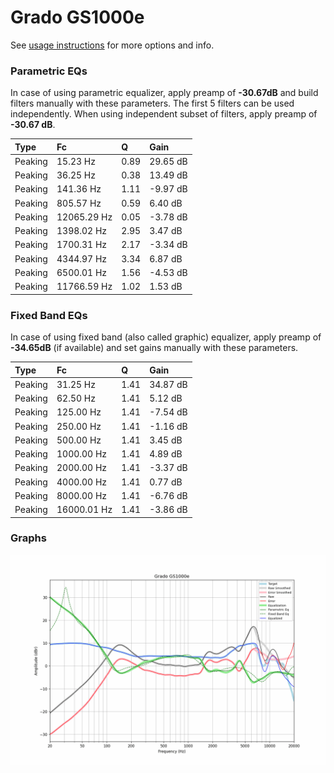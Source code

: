 # Grado GS1000e
See [usage instructions](https://github.com/jaakkopasanen/AutoEq#usage) for more options and info.

### Parametric EQs
In case of using parametric equalizer, apply preamp of **-30.67dB** and build filters manually
with these parameters. The first 5 filters can be used independently.
When using independent subset of filters, apply preamp of **-30.67 dB**.

| Type    | Fc          |    Q | Gain     |
|:--------|:------------|:-----|:---------|
| Peaking | 15.23 Hz    | 0.89 | 29.65 dB |
| Peaking | 36.25 Hz    | 0.38 | 13.49 dB |
| Peaking | 141.36 Hz   | 1.11 | -9.97 dB |
| Peaking | 805.57 Hz   | 0.59 | 6.40 dB  |
| Peaking | 12065.29 Hz | 0.05 | -3.78 dB |
| Peaking | 1398.02 Hz  | 2.95 | 3.47 dB  |
| Peaking | 1700.31 Hz  | 2.17 | -3.34 dB |
| Peaking | 4344.97 Hz  | 3.34 | 6.87 dB  |
| Peaking | 6500.01 Hz  | 1.56 | -4.53 dB |
| Peaking | 11766.59 Hz | 1.02 | 1.53 dB  |

### Fixed Band EQs
In case of using fixed band (also called graphic) equalizer, apply preamp of **-34.65dB**
(if available) and set gains manually with these parameters.

| Type    | Fc          |    Q | Gain     |
|:--------|:------------|:-----|:---------|
| Peaking | 31.25 Hz    | 1.41 | 34.87 dB |
| Peaking | 62.50 Hz    | 1.41 | 5.12 dB  |
| Peaking | 125.00 Hz   | 1.41 | -7.54 dB |
| Peaking | 250.00 Hz   | 1.41 | -1.16 dB |
| Peaking | 500.00 Hz   | 1.41 | 3.45 dB  |
| Peaking | 1000.00 Hz  | 1.41 | 4.89 dB  |
| Peaking | 2000.00 Hz  | 1.41 | -3.37 dB |
| Peaking | 4000.00 Hz  | 1.41 | 0.77 dB  |
| Peaking | 8000.00 Hz  | 1.41 | -6.76 dB |
| Peaking | 16000.01 Hz | 1.41 | -3.86 dB |

### Graphs
![](./Grado%20GS1000e.png)